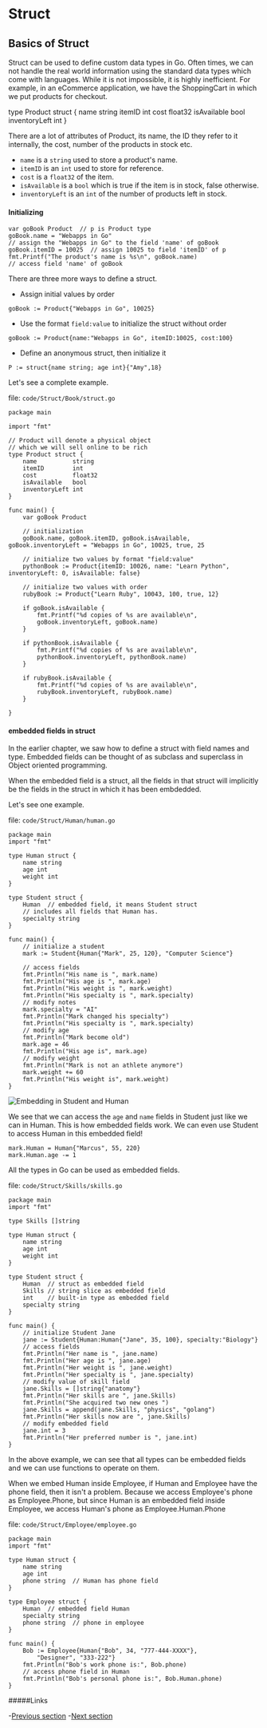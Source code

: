 # Struct

## Basics of Struct

Struct can be used to define custom data types in Go. Often times, we can not handle the real world information using the standard data types which come with languages. While it is not impossible, it is highly inefficient. For example, in an eCommerce application, we have the ShoppingCart in which we put products for checkout.

type Product struct {
    name string
    itemID int
    cost float32
    isAvailable bool
    inventoryLeft int
}
	
There are a lot of attributes of Product, its name, the ID they refer to it internally, the cost, number of the products in stock etc.

- `name` is a `string` used to store a product's name.
- `itemID` is an `int` used to store for reference.
- `cost` is a `float32` of the item.
- `isAvailable` is a `bool` which is true if the item is in stock, false otherwise.
- `inventoryLeft` is an `int` of the number of products left in stock.

#### Initializing

	var goBook Product  // p is Product type
	goBook.name = "Webapps in Go"  
    // assign the "Webapps in Go" to the field 'name' of goBook
	goBook.itemID = 10025  // assign 10025 to field 'itemID' of p
	fmt.Printf("The product's name is %s\n", goBook.name)  
    // access field 'name' of goBook

There are three more ways to define a struct.

- Assign initial values by order

`goBook := Product{"Webapps in Go", 10025}`
	
- Use the format `field:value` to initialize the struct without order

`goBook := Product{name:"Webapps in Go", itemID:10025, cost:100}`

- Define an anonymous struct, then initialize it

`P := struct{name string; age int}{"Amy",18}`
		
Let's see a complete example.

file: `code/Struct/Book/struct.go`

	package main

    import "fmt"

    // Product will denote a physical object
    // which we will sell online to be rich
    type Product struct {
        name          string
        itemID        int
        cost          float32
        isAvailable   bool
        inventoryLeft int
    }

    func main() {
        var goBook Product

        // initialization
        goBook.name, goBook.itemID, goBook.isAvailable, goBook.inventoryLeft = "Webapps in Go", 10025, true, 25

        // initialize two values by format "field:value"
        pythonBook := Product{itemID: 10026, name: "Learn Python", inventoryLeft: 0, isAvailable: false}

        // initialize two values with order
        rubyBook := Product{"Learn Ruby", 10043, 100, true, 12}

        if goBook.isAvailable {
            fmt.Printf("%d copies of %s are available\n", 
            goBook.inventoryLeft, goBook.name)
        }

        if pythonBook.isAvailable {
            fmt.Printf("%d copies of %s are available\n", 
            pythonBook.inventoryLeft, pythonBook.name)
        }

        if rubyBook.isAvailable {
            fmt.Printf("%d copies of %s are available\n", 
            rubyBook.inventoryLeft, rubyBook.name)
        }

    }
	
#### embedded fields in struct

In the earlier chapter, we saw how to define a struct with field names and type. Embedded fields can be thought of as subclass and superclass in Object oriented programming.

When the embedded field is a struct, all the fields in that struct will implicitly be the fields in the struct in which it has been embdedded.

Let's see one example.

file: `code/Struct/Human/human.go`

	package main
	import "fmt"

	type Human struct {
    	name string
    	age int
    	weight int
	}

	type Student struct {
    	Human  // embedded field, it means Student struct
		// includes all fields that Human has.
    	specialty string
	}

	func main() {
    	// initialize a student
    	mark := Student{Human{"Mark", 25, 120}, "Computer Science"}

    	// access fields
    	fmt.Println("His name is ", mark.name)
    	fmt.Println("His age is ", mark.age)
    	fmt.Println("His weight is ", mark.weight)
    	fmt.Println("His specialty is ", mark.specialty)
    	// modify notes
    	mark.specialty = "AI"
    	fmt.Println("Mark changed his specialty")
    	fmt.Println("His specialty is ", mark.specialty)
    	// modify age
    	fmt.Println("Mark become old")
    	mark.age = 46
    	fmt.Println("His age is", mark.age)
    	// modify weight
    	fmt.Println("Mark is not an athlete anymore")
    	mark.weight += 60
    	fmt.Println("His weight is", mark.weight)
	}
	
![Embedding in Student and Human](images/2.4.student_struct.png)

We see that we can access the `age` and `name` fields in Student just like we can in Human. This is how embedded fields work. We can even use Student to access Human in this embedded field!

	mark.Human = Human{"Marcus", 55, 220}
	mark.Human.age -= 1
	
All the types in Go can be used as embedded fields.

file: `code/Struct/Skills/skills.go`

	package main
	import "fmt"

	type Skills []string

	type Human struct {
    	name string
    	age int
    	weight int
	}

	type Student struct {
    	Human  // struct as embedded field
    	Skills // string slice as embedded field
    	int    // built-in type as embedded field
    	specialty string
	}

	func main() {
    	// initialize Student Jane
    	jane := Student{Human:Human{"Jane", 35, 100}, specialty:"Biology"}
    	// access fields
    	fmt.Println("Her name is ", jane.name)
    	fmt.Println("Her age is ", jane.age)
    	fmt.Println("Her weight is ", jane.weight)
    	fmt.Println("Her specialty is ", jane.specialty)
    	// modify value of skill field
    	jane.Skills = []string{"anatomy"}
    	fmt.Println("Her skills are ", jane.Skills)
    	fmt.Println("She acquired two new ones ")
    	jane.Skills = append(jane.Skills, "physics", "golang")
    	fmt.Println("Her skills now are ", jane.Skills)
    	// modify embedded field
    	jane.int = 3
    	fmt.Println("Her preferred number is ", jane.int)
	}
	
In the above example, we can see that all types can be embedded fields and we can use functions to operate on them.

When we embed Human inside Employee, if Human and Employee have the phone field, then it isn't a problem. Because we access Employee's phone as Employee.Phone, but since Human is an embedded field inside Employee, we access Human's phone as Employee.Human.Phone

file: `code/Struct/Employee/employee.go`

	package main
	import "fmt"

	type Human struct {
    	name string
    	age int
    	phone string  // Human has phone field
	}

	type Employee struct {
    	Human  // embedded field Human
    	specialty string
    	phone string  // phone in employee
	}

	func main() {
    	Bob := Employee{Human{"Bob", 34, "777-444-XXXX"}, 
		    "Designer", "333-222"}
    	fmt.Println("Bob's work phone is:", Bob.phone)
    	// access phone field in Human
    	fmt.Println("Bob's personal phone is:", Bob.Human.phone)
	}

#####Links

-[Previous section](02.3CntrlStmtFunctions.md)
-[Next section](02.5ObjectOriented.md)